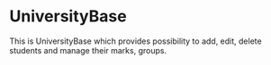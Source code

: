 # UniversityBase
This is UniversityBase which provides possibility to add, edit, delete students and manage their marks, groups.
